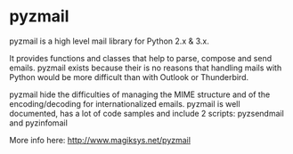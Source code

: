 pyzmail
=======

pyzmail is a high level mail library for Python 2.x & 3.x.

It provides functions and classes that help to parse, compose and send emails.
pyzmail exists because their is no reasons that handling mails with Python
would be more difficult than with Outlook or Thunderbird.

pyzmail hide the difficulties of managing the MIME structure and of the
encoding/decoding for internationalized emails. pyzmail is well documented,
has a lot of code samples and include 2 scripts: pyzsendmail and pyzinfomail

More info here: http://www.magiksys.net/pyzmail

